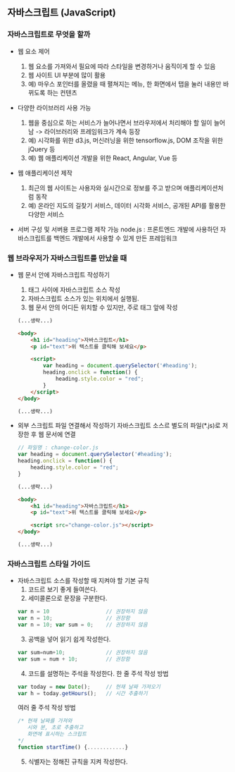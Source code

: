 ## 자바스크립트 (JavaScript)

### 자바스크립트로 무엇을 할까

- 웹 요소 제어
    1) 웹 요소를 가져와서 필요에 따라 스타일을 변경하거나 움직이게 할 수 있음
    2) 웹 사이트 UI 부분에 많이 활용
    3) 예) 마우스 포인터를 올렸을 때 펼쳐지는 메뉴, 한 화면에서 탭을 눌러 내용만 바뀌도록 하는 컨텐츠
    
- 다양한 라이브러리 사용 가능
    1) 웹을 중심으로 하는 서비스가 늘어나면서 브라우저에서 처리해야 할 일이 늘어남 -> 라이브러리와 프레임워크가 계속 등장
    2) 예) 시각화를 위한 d3.js, 머신러닝을 위한 tensorflow.js, DOM 조작을 위한 jQuery 등
    3) 예) 웹 애플리케이션 개발을 위한 React, Angular, Vue 등
    
- 웹 애플리케이션 제작
    1) 최근의 웹 사이트는 사용자와 실시간으로 정보를 주고 받으며 애플리케이션처럼 동작
    2) 예) 온라인 지도의 길찾기 서비스, 데이터 시각화 서비스, 공개된 API를 활용한 다양한 서비스

- 서버 구성 및 서버용 프로그램 제작 가능
    node.js : 프론트엔드 개발에 사용하던 자바스크립트를 백엔드 개발에서 사용할 수 있게 만든 프레임워크


### 웹 브라우저가 자바스크립트를 만났을 때

- 웹 문서 안에 자바스크립트 작성하기
    1) <script> 태그와 </script> 태그 사이에 자바스크립트 소스 작성
    2) 자바스크립트 소스가 있는 위치에서 실행됨.
    3) 웹 문서 안의 어디든 위치할 수 있지만, 주로 </body> 태그 앞에 작성    
    
    ```html
    (...생략...)

    <body>
        <h1 id="heading">자바스크립트</h1>
        <p id="text">위 텍스트를 클릭해 보세요</p>

        <script>
            var heading = document.querySelector('#heading');
            heading.onclick = function() {
                heading.style.color = "red";
            }
        </script>
    </body>

    (...생략...)
    ```

- 외부 스크립트 파일 연결해서 작성하기
    자바스크립트 소스르 별도의 파일(*.js)로 저장한 후 웹 문서에 연결

    ```js
    // 파일명 : change-color.js
    var heading = document.querySelector('#heading');
    heading.onclick = function() {
        heading.style.color = "red";
    }
    ```

    ```html
    (...생략...)

    <body>
        <h1 id="heading">자바스크립트</h1>
        <p id="text">위 텍스트를 클릭해 보세요</p>

        <script src="change-color.js"></script>
    </body>

    (...생략...)

### 자바스크립트 스타일 가이드

- 자바스크립트 소스를 작성할 때 지켜야 할 기본 규칙
    1) 코드르 보기 좋게 들여쓴다.
    2) 세미콜론으로 문장을 구분한다.
    ```js
    var n = 10                  // 권장하지 않음
    var n = 10;                 // 권장함
    var n = 10; var sum = 0;    // 권장하지 않음
    ```
    3) 공백을 넣어 읽기 쉽게 작성한다.
    ```js
    var sum=num+10;             // 권장하지 않음
    var sum = num + 10;         // 권장함
    ```
    4) 코드를 설명하는 주석을 작성한다.
    한 줄 주석 작성 방법
    ```js
    var today = new Date();     // 현재 날짜 가져오기
    var h = today.getHours();   // 시간 추출하기
    ```
    여러 줄 주석 작성 방법
    ```js
    /* 현재 날짜를 가져와
       시와 분, 초로 추출하고
       화면에 표시하는 스크립트
    */
    function startTime() {............}
    ```
    5) 식별자는 정해진 규칙을 지켜 작성한다.